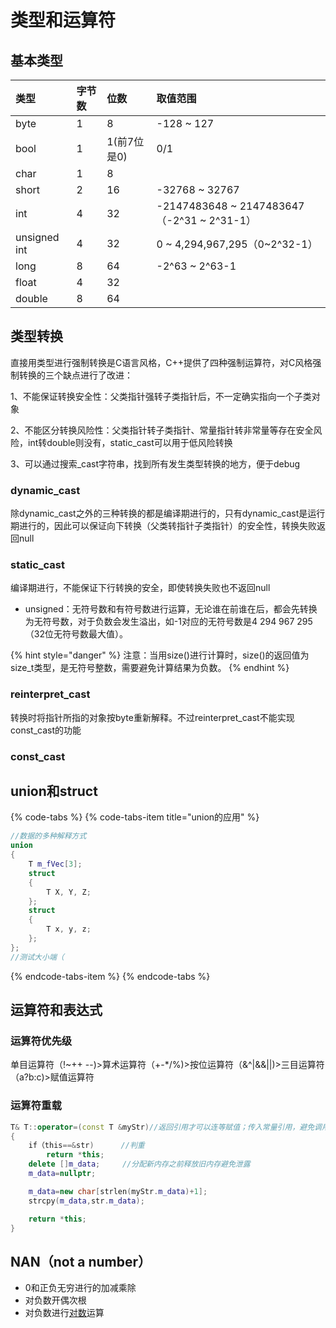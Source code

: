 # 类型和运算符

## 基本类型

| 类型 | 字节数 | 位数 | 取值范围 |
| :--- | :--- | :--- | :--- |
| byte | 1 | 8 | -128 ~ 127 |
| bool | 1 | 1\(前7位是0\) | 0/1 |
| char | 1 | 8 |  |
| short | 2 | 16 | -32768 ~ 32767 |
| int | 4 | 32 | -2147483648 ~ 2147483647（-2^31 ~ 2^31-1） |
| unsigned int | 4 | 32 | 0 ~ 4,294,967,295（0~2^32-1） |
| long | 8 | 64 | -2^63 ~ 2^63-1 |
| float | 4 | 32 |  |
| double | 8 | 64 |  |

## 类型转换

直接用类型进行强制转换是C语言风格，C++提供了四种强制运算符，对C风格强制转换的三个缺点进行了改进：

1、不能保证转换安全性：父类指针强转子类指针后，不一定确实指向一个子类对象

2、不能区分转换风险性：父类指针转子类指针、常量指针转非常量等存在安全风险，int转double则没有，static\_cast可以用于低风险转换

3、可以通过搜索\_cast字符串，找到所有发生类型转换的地方，便于debug

### dynamic\_cast

除dynamic\_cast之外的三种转换的都是编译期进行的，只有dynamic\_cast是运行期进行的，因此可以保证向下转换（父类转指针子类指针）的安全性，转换失败返回null

### static\_cast

编译期进行，不能保证下行转换的安全，即使转换失败也不返回null

* unsigned：无符号数和有符号数进行运算，无论谁在前谁在后，都会先转换为无符号数，对于负数会发生溢出，如-1对应的无符号数是4 294 967 295（32位无符号数最大值）。

{% hint style="danger" %}
注意：当用size\(\)进行计算时，size\(\)的返回值为size\_t类型，是无符号整数，需要避免计算结果为负数。
{% endhint %}

### reinterpret\_cast

转换时将指针所指的对象按byte重新解释。不过reinterpret\_cast不能实现const\_cast的功能

### const\_cast

## union和struct

{% code-tabs %}
{% code-tabs-item title="union的应用" %}
```cpp
//数据的多种解释方式
union
{
    T m_fVec[3];
    struct
    {
        T X, Y, Z;
    };
    struct
    {
        T x, y, z;
    };
};
//测试大小端（
```
{% endcode-tabs-item %}
{% endcode-tabs %}

## 运算符和表达式

### 运算符优先级

单目运算符（!~++ --\)&gt;算术运算符（+-\*/%\)&gt;按位运算符（&^\|&&\|\|\)&gt;三目运算符（a?b:c\)&gt;赋值运算符

### 运算符重载

```cpp
T& T::operator=(const T &myStr)//返回引用才可以连等赋值；传入常量引用，避免调用复制构造函数
{
    if（this==&str)      //判重
        return *this;
    delete []m_data;     //分配新内存之前释放旧内存避免泄露
    m_data=nullptr;

    m_data=new char[strlen(myStr.m_data)+1];
    strcpy(m_data,str.m_data);

    return *this;
}
```

## NAN（not a number）

* 0和正负无穷进行的加减乘除
* 对负数开偶次根
* 对负数进行[对数](https://baike.baidu.com/item/%E5%AF%B9%E6%95%B0)运算

